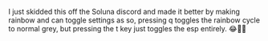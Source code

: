 I just skidded this off the Soluna discord and made it better by making rainbow and can toggle settings as so, pressing q toggles the rainbow cycle to normal grey, but pressing the t key just toggles the esp entirely. 😂🤩🥳
                                                                               
                                                                               
